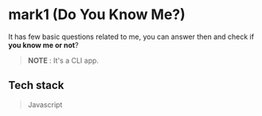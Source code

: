 # mark1 (Do You Know Me?)

It has few basic questions related to me, you can answer then and check if **you know me or not**?

> **NOTE** : It's a CLI app.

## Tech stack
> Javascript
